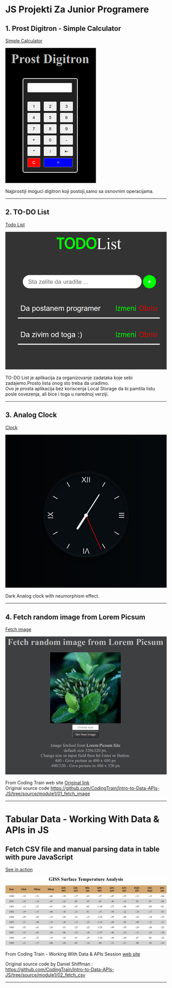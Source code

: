 # JS Projekti Za Junior Programere
## 1. Prost Digitron - Simple Calculator
[Simple Calculator](https://milan-micic.github.io/js-juniors/SimpleDigitron/simpleCalculator.html "Simple Calculator")  

[![simple calculator image][1]][2]

[1]: img/SimpleCalculator.png
[2]: https://milan-micic.github.io/js-juniors/SimpleDigitron/simpleCalculator.html

Najprostiji moguci digitron koji postoji,samo sa osnovnim operacijama.

---

## 2. TO-DO List
[Todo List](https://milan-micic.github.io/js-juniors/todoList "TODO List")  

[![todo list app image][3]][4]

[3]: img/todolist.png
[4]: https://milan-micic.github.io/js-juniors/todoList  

TO-DO List je aplikacija za organizovanje zadataka koje sebi zadajemo.Prosto lista onog sto treba da uradimo.  
Ovo je prosta aplikacija bez koriscenja Local Storage da bi pamtila listu posle osvezenja, ali bice i toga u narednoj verziji.

---

## 3. Analog Clock
[Clock](https://milan-micic.github.io/js-juniors/clock)  

[![clock app image][5]][6]

[5]: img/clock.png
[6]: https://milan-micic.github.io/js-juniors/clock  

Dark Analog clock with neumorphism effect.

---

## 4. Fetch random image from Lorem Picsum

[Fetch image](https://milan-micic.github.io/js-juniors/fetchImg/)  

[![Fetch Image Picture][7]][8]  

From Coding Train web site [Original link](https://thecodingtrain.com/Courses/data-and-apis/1.1-fetch.html)  
Original source code https://github.com/CodingTrain/Intro-to-Data-APIs-JS/tree/source/module1/01_fetch_image  

[7]: img/lorempicsum.png  
[8]: https://milan-micic.github.io/js-juniors/fetchImg/  

---

# Tabular Data - Working With Data & APIs in JS
## Fetch CSV file and manual parsing data in table with pure JavaScript

[See in action](https://milan-micic.github.io/js-juniors/parsingCSV/)  

[![picture][9]][10]  

From Coding Train - Working With Data & APIs Session [web site](https://thecodingtrain.com/Courses/data-and-apis/1.2-tabular-data.html)  

Original source code by Daniel Shiffman : https://github.com/CodingTrain/Intro-to-Data-APIs-JS/tree/source/module1/02_fetch_csv  

[9]: img/csv.png
[10]: https://milan-micic.github.io/js-juniors/parsingCSV/

---